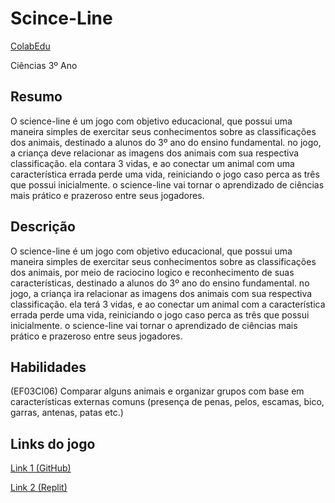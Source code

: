 # Scince-Line
[ColabEdu](http://colabeduc.org/descricao/show/53)

Ciências 3º Ano

Resumo
-

O science-line é um jogo com objetivo educacional, que possui uma maneira simples de exercitar seus conhecimentos sobre as classificações dos animais, destinado a alunos do 3º ano do ensino fundamental. no jogo, a criança deve relacionar as imagens dos animais com sua respectiva classificação. ela contara 3 vidas, e ao conectar um animal com uma característica errada perde uma vida, reiniciando o jogo caso perca as três que possui inicialmente. o science-line vai tornar o aprendizado de ciências mais prático e prazeroso entre seus jogadores.

Descrição
-
O science-line é um jogo com objetivo educacional, que possui uma maneira simples de exercitar seus conhecimentos sobre as classificações dos animais, por meio de raciocino logico e reconhecimento de suas características, destinado a alunos do 3º ano do ensino fundamental. no jogo, a criança ira relacionar as imagens dos animais com sua respectiva classificação. ela terá 3 vidas, e ao conectar um animal com a característica errada perde uma vida, reiniciando o jogo caso perca as três que possui inicialmente. o science-line vai tornar o aprendizado de ciências mais prático e prazeroso entre seus jogadores.

Habilidades
-
(EF03CI06) Comparar alguns animais e organizar grupos com base em características externas comuns (presença de penas, pelos, escamas, bico, garras, antenas, patas etc.)

Links do jogo
-
[Link 1 (GitHub)](https://educhior.github.io/LoP---Scince-Line/)

[Link 2 (Replit)](https://LoP-Scince-Line.educhior.repl.co)
